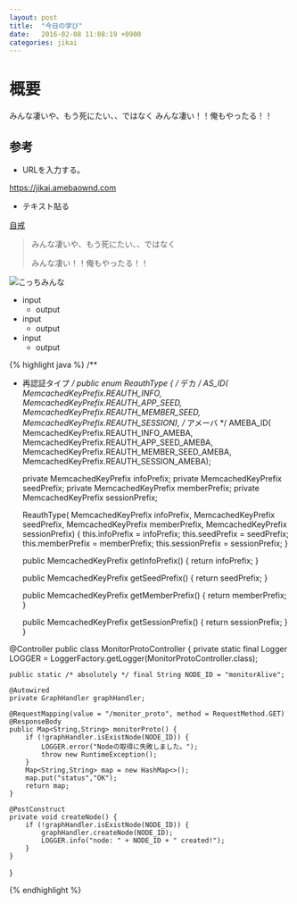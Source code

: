 ```yaml
---
layout: post
title:  "今日の学び"
date:   2016-02-08 11:08:19 +0900
categories: jikai
---
```


# 概要
みんな凄いや、もう死にたい、、ではなく
みんな凄い！！俺もやったる！！

## 参考
* URLを入力する。

https://jikai.amebaownd.com
* テキスト貼る

[自戒](https://jikai.amebaownd.com)

> みんな凄いや、もう死にたい、、ではなく
>
> みんな凄い！！俺もやったる！！

![こっちみんな]({{site.url}}/jikai/img/kocchiminna.png)

* input
    * output
* input
    * output
* input
    * output


{% highlight java %}
/**
 * 再認証タイプ
 */
public enum ReauthType {
    /* デカ */
    AS_ID(
        MemcachedKeyPrefix.REAUTH_INFO, MemcachedKeyPrefix.REAUTH_APP_SEED,
        MemcachedKeyPrefix.REAUTH_MEMBER_SEED, MemcachedKeyPrefix.REAUTH_SESSION),
    /* アメーバ */
    AMEBA_ID(
        MemcachedKeyPrefix.REAUTH_INFO_AMEBA, MemcachedKeyPrefix.REAUTH_APP_SEED_AMEBA,
        MemcachedKeyPrefix.REAUTH_MEMBER_SEED_AMEBA, MemcachedKeyPrefix.REAUTH_SESSION_AMEBA);

    private MemcachedKeyPrefix infoPrefix;
    private MemcachedKeyPrefix seedPrefix;
    private MemcachedKeyPrefix memberPrefix;
    private MemcachedKeyPrefix sessionPrefix;

    ReauthType(
        MemcachedKeyPrefix infoPrefix, MemcachedKeyPrefix seedPrefix,
        MemcachedKeyPrefix memberPrefix, MemcachedKeyPrefix sessionPrefix) {
        this.infoPrefix = infoPrefix;
        this.seedPrefix = seedPrefix;
        this.memberPrefix = memberPrefix;
        this.sessionPrefix = sessionPrefix;
    }

    public MemcachedKeyPrefix getInfoPrefix() {
        return infoPrefix;
    }

    public MemcachedKeyPrefix getSeedPrefix() {
        return seedPrefix;
    }

    public MemcachedKeyPrefix getMemberPrefix() {
        return memberPrefix;
    }

    public MemcachedKeyPrefix getSessionPrefix() {
        return sessionPrefix;
    }
}

@Controller
public class MonitorProtoController {
    private static final Logger LOGGER = LoggerFactory.getLogger(MonitorProtoController.class);

    public static /* absolutely */ final String NODE_ID = "monitorAlive";

    @Autowired
    private GraphHandler graphHandler;

    @RequestMapping(value = "/monitor_proto", method = RequestMethod.GET)
    @ResponseBody
    public Map<String,String> monitorProto() {
        if (!graphHandler.isExistNode(NODE_ID)) {
            LOGGER.error("Nodeの取得に失敗しました。");
            throw new RuntimeException();
        }
        Map<String,String> map = new HashMap<>();
        map.put("status","OK");
        return map;
    }

    @PostConstruct
    private void createNode() {
        if (!graphHandler.isExistNode(NODE_ID)) {
            graphHandler.createNode(NODE_ID);
            LOGGER.info("node: " + NODE_ID + " created!");
        }
    }
}

{% endhighlight %}

[jikai-ownd]: https://jikai.amebaownd.com/
